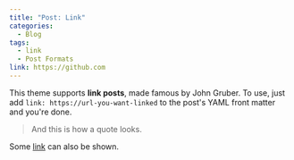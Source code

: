 ```yaml
---
title: "Post: Link"
categories:
  - Blog
tags:
  - link
  - Post Formats
link: https://github.com
---
```


This theme supports **link posts**, made famous by John Gruber. To use, just add `link: https://url-you-want-linked` to the post's YAML front matter and you're done.

> And this is how a quote looks.

Some [link](#) can also be shown.